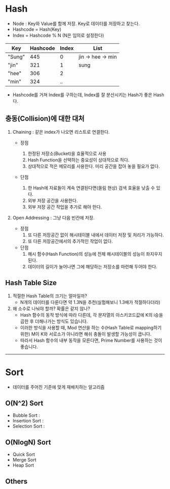 # Hash
- Node : Key와 Value를 함께 저장. Key로 데이터를 저장하고 찾는다.
- Hashcode = Hash(Key)
- Index = Hashcode % N (N은 임의로 설정한다)

|Key       |Hashcode  |Index     |List              |
|----------|----------|----------|------------------|
|"Sung"    |445       |0         |jin -> hee -> min |
|"jin"     |321       |1         |sung              |
|"hee"     |306       |2         |                  |
|"min"     |324       |..        |                  |

- Hashcode를 거쳐 Index를 구하는데, Index를 잘 분산시키는 Hash가 좋은 Hash다.

## 충동(Collision)에 대한 대처
1. Chaining : 같은 index가 나오면 리스트로 연결한다.
    - 장점
        1. 한정된 저장소(Bucket)을 효율적으로 사용
        2. Hash Function을 선택하는 중요성이 상대적으로 적다.
        3. 상대적으로 적은 메모리를 사용한다. 미리 공간을 잡아 놓을 필요가 없다.

    - 단점
        1. 한 Hash에 자료들이 계속 연결된다면(쏠림 현상) 검색 효율을 낮출 수 있다.
        2. 외부 저장 공간을 사용한다.
        3. 외부 저장 공간 작업을 추가로 해야 한다.

2. Open Addressing : 그냥 다음 빈칸에 저장.
    - 장점
        1. 또 다른 저장공간 없이 해시테이블 내에서 데이터 저장 및 처리가 가능하다.
        2. 또 다른 저장공간에서의 추가적인 작업이 없다.
    - 단점
        1. 해시 함수(Hash Function)의 성능에 전체 해시테이블의 성능이 좌지우지된다.
        2. 데이터의 길이가 늘어나면 그에 해당하는 저장소를 마련해 두어야 한다.
  
## Hash Table Size
1. 적절한 Hash Table의 크기는 얼마일까?
    - N개의 데이터를 다룬다면 약 1.3N을 추천(실험해보니 1.3배가 적절하다더라)
2. 왜 소수로 나눠야 할까? 확률은 같지 않나?
    - Hash 함수의 동작 방식에 따라 다른데, 각 문자열의 아스키코드값에 K의 i승을 곱한 후 더해나가는 방식도 있습니다.
    - 이러한 방식을 사용할 때, Mod 연산을 하는 수(Hash Table로 mapping하기 위한) M이 K와 서로소가 아니라면 해쉬 충돌이 발생할 가능성이 큽니다.
    - 따라서 Hash 함수의 내부 동작을 모른다면, Prime Number를 사용하는 것이 좋습니다.

----------------------------------
# Sort
- 데이터를 주어진 기준에 맞게 재배치하는 알고리즘
## O(N^2) Sort
- Bubble Sort :
- Insertion Sort :
- Selection Sort :
## O(NlogN) Sort
- Quick Sort
- Merge Sort
- Heap Sort
## Others
